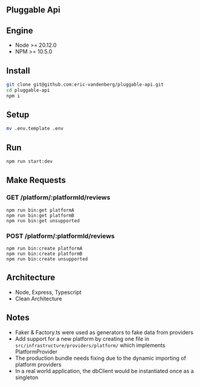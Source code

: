 ## Pluggable Api

## Engine

- Node >= 20.12.0
- NPM >= 10.5.0

## Install

```sh
git clone git@github.com:eric-vandenberg/pluggable-api.git
cd pluggable-api
npm i
```

## Setup

```sh
mv .env.template .env
```

## Run

```sh
npm run start:dev
```

## Make Requests

### GET /platform/:platformId/reviews

```
npm run bin:get platformA
npm run bin:get platformB
npm run bin:get unsupported
```

### POST /platform/:platformId/reviews

```
npm run bin:create platformA
npm run bin:create platformB
npm run bin:create unsupported
```

## Architecture

- Node, Express, Typescript
- Clean Architecture

## Notes

- Faker & Factory.ts were used as generators to fake data from providers
- Add support for a new platform by creating one file in `src/infrastructure/providers/platform/` which implements PlatformProvider
- The production bundle needs fixing due to the dynamic importing of platform providers
- In a real world application, the dbClient would be instantiated once as a singleton
